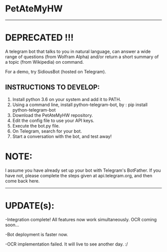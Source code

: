 # PetAteMyHW
------------
# DEPRECATED !!!
A telegram bot that talks to you in natural language, can answer a wide range of questions (from Wolfram Alpha) and/or return a short summary of a topic (from Wikipedia) on command. 

For a demo, try SidiousBot (hosted on Telegram).

INSTRUCTIONS TO DEVELOP:
-----------------------

1. Install python 3.6 on your system and add it to PATH.
2. Using a command line, install python-telegram-bot, by : pip install python-telegram-bot
3. Download the PetAteMyHW repository.
4. Edit the config file to use your API keys.
5. Execute the bot.py file.
6. On Telegram, search for your bot.
7. Start a conversation with the bot, and test away!

# NOTE:
I assume you have already set up your bot with Telegram's BotFather. If you have not, please complete the steps given at api.telegram.org, and then come back here.

--------------------------

# UPDATE(s):

-Integration complete! All features now work simultaneously. OCR coming soon... 

-Bot deployment is faster now.

-OCR implementation failed. It will live to see another day. :/
